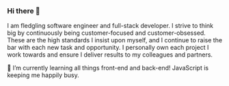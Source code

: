### Hi there 👋

I am fledgling software engineer and full-stack developer. I strive to think big by continuously being customer-focused and customer-obsessed. These are the high standards I insist upon myself, and I continue to raise the bar with each new task and opportunity. I personally own each project I work towards and ensure I deliver results to my colleagues and partners.



🌱 I’m currently learning all things front-end and back-end! JavaScript is keeping me happily busy.

<!--
**jasonaul/jasonaul** is a ✨ _special_ ✨ repository because its `README.md` (this file) appears on your GitHub profile.

Here are some ideas to get you started:

- 🔭 I’m currently working on ...
- 🌱 I’m currently learning ...
- 👯 I’m looking to collaborate on ...
- 🤔 I’m looking for help with ...
- 💬 Ask me about ...
- 📫 How to reach me: ...
- 😄 Pronouns: ...
- ⚡ Fun fact: ...
-->
